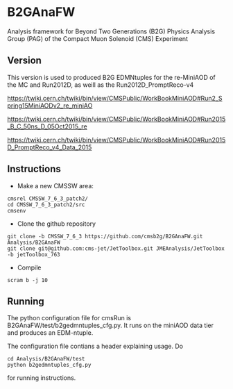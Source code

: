 # B2GAnaFW

Analysis framework for Beyond Two Generations (B2G) Physics Analysis Group (PAG) of the Compact Muon Solenoid (CMS) Experiment

## Version

This version is used to produced B2G EDMNtuples for the re-MiniAOD of the MC and Run2012D, as weill as the Run2012D_PromptReco-v4

https://twiki.cern.ch/twiki/bin/view/CMSPublic/WorkBookMiniAOD#Run2_Spring15MiniAODv2_re_miniAO

https://twiki.cern.ch/twiki/bin/view/CMSPublic/WorkBookMiniAOD#Run2015_B_C_50ns_D_05Oct2015_re

https://twiki.cern.ch/twiki/bin/view/CMSPublic/WorkBookMiniAOD#Run2015D_PromptReco_v4_Data_2015

## Instructions

 * Make a new CMSSW area:
```
cmsrel CMSSW_7_6_3_patch2/
cd CMSSW_7_6_3_patch2/src
cmsenv
```
 * Clone the github repository
```
git clone -b CMSSW_7_6_3 https://github.com/cmsb2g/B2GAnaFW.git Analysis/B2GAnaFW
git clone git@github.com:cms-jet/JetToolbox.git JMEAnalysis/JetToolbox -b jetToolbox_763
```
 * Compile
```
scram b -j 10
```

## Running

The python configuration file for cmsRun is B2GAnaFW/test/b2gedmntuples_cfg.py. It runs on the miniAOD data tier and produces an EDM-ntuple.

The configuration file contians a header explaining usage. Do
```
cd Analysis/B2GAnaFW/test
python b2gedmntuples_cfg.py 
```

for running instructions. 

